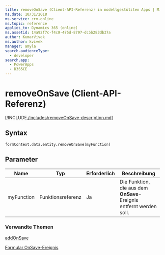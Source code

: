 ```yaml
---
title: removeOnSave (Client-API-Referenz) in modellgestützten Apps | MicrosoftDocs
ms.date: 10/31/2018
ms.service: crm-online
ms.topic: reference
applies_to: Dynamics 365 (online)
ms.assetid: 14a92f7c-f4c0-475d-8797-dcbb283db37a
author: KumarVivek
ms.author: kvivek
manager: amyla
search.audienceType:
  - developer
search.app:
  - PowerApps
  - D365CE
---
```

# <a name="removeonsave-client-api-reference"></a>removeOnSave (Client-API-Referenz)



[!INCLUDE[./includes/removeOnSave-description.md](./includes/removeOnSave-description.md)]

## <a name="syntax"></a>Syntax

`formContext.data.entity.removeOnSave(myFunction)`

## <a name="parameter"></a>Parameter

|Name|Typ|Erforderlich|Beschreibung|
|--|--|--|--|
|myFunction|Funktionsreferenz|Ja|Die Funktion, die aus dem **OnSave**-Ereignis entfernt werden soll.

### <a name="related-topics"></a>Verwandte Themen

[addOnSave](addOnSave.md)

[Formular OnSave-Ereignis](../events/form-onsave.md)

